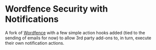# Wordfence Security with Notifications

A fork of [Wordfence](https://github.com/wp-plugins/wordfence) with a few simple action hooks added (tied to the sending of emails for now) to allow 3rd party add-ons to, in turn, execute their own notification actions. 
